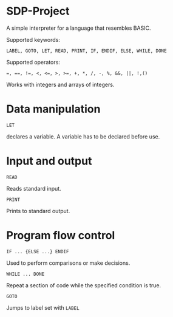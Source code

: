 # SDP-Project
A simple interpreter for a language that resembles BASIC.

Supported keywords: 
```basic
LАBEL, GOTO, LET, READ, PRINT, IF, ENDIF, ELSE, WHILE, DONE
```

Supported operators: 
```basic
=, ==, !=, <, <=, >, >=, +, *, /, -, %, &&, ||, !,()
```

Works with integers and arrays of integers.

# Data manipulation

```basic
LET
``` 
declares a variable. A variable has to be declared before use.

# Input and output

```basic
READ
``` 
Reads standard input.
```basic
PRINT
``` 
Prints to standard output.

# Program flow control

```basic
IF ... {ELSE ...} ENDIF
```
Used to perform comparisons or make decisions.

```basic
WHILE ... DONE
```
Repeat a section of code while the specified condition is true.

```baic
GOTO
```
Jumps to label set with ```LABEL```
